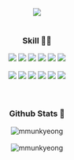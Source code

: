 
<div align=center>
 <img src="https://capsule-render.vercel.app/api?type=venom&color=F9DFBB&height=200&section=header&text=MunKyeong%&fontSize=20" />

<br>

<br>

### Skill 💁‍♀️
  <img src="https://img.shields.io/badge/java-%23ED8B00.svg?style=for-the-badge&logo=openjdk&logoColor=white"/>
  <img src="https://img.shields.io/badge/spring-%236DB33F.svg?style=for-the-badge&logo=spring&logoColor=white"/>
   <img src="https://img.shields.io/badge/Oracle-F80000?style=for-the-badge&logo=Oracle&logoColor=black">
  <img src="https://img.shields.io/badge/mysql-4479A1.svg?style=for-the-badge&logo=mysql&logoColor=white"/>
  <img src="https://img.shields.io/badge/MariaDB-003545?style=for-the-badge&logo=mariadb&logoColor=white"/>
  <img src="https://img.shields.io/badge/Linux-FCC624?style=for-the-badge&logo=linux&logoColor=black"/>   

<br>
<br>
<img src="https://img.shields.io/badge/jQuery-0769AD?style=for-the-badge&logo=jquery&logoColor=white"> 
<img src="https://img.shields.io/badge/html5-%23E34F26.svg?style=for-the-badge&logo=html5&logoColor=white"> 
<img src="https://img.shields.io/badge/css3-%231572B6.svg?style=for-the-badge&logo=css3&logoColor=white">                                 
<img src="https://img.shields.io/badge/javascript-%23323330.svg?style=for-the-badge&logo=javascript&logoColor=%23F7DF1E">  
<img src="https://img.shields.io/badge/Angular-000000?style=for-the-badge&logo=Angular&logoColor=white">
<img src="https://img.shields.io/badge/Thymeleaf-%23005C0F.svg?style=for-the-badge&logo=Thymeleaf&logoColor=white">

<br>
<br>


<br>

###  Github Stats 💫
<img src="https://github-readme-stats.vercel.app/api?username=mmunkyeong&show_icons=true&locale=en&theme=radical" alt="mmunkyeong"/>

<br>
<br>

<img src="https://github-readme-stats.vercel.app/api/top-langs?username=mmunkyeong&show_icons=true&locale=en&layout=compact&theme=radical" alt="mmunkyeong" />

</div>
